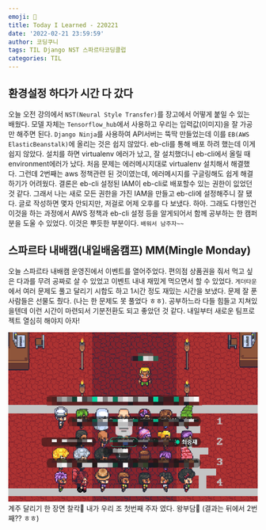 ```yaml
---
emoji: 🦜
title: Today I Learned - 220221
date: '2022-02-21 23:59:59'
author: 코딩쿠니
tags: TIL Django NST 스파르타코딩클럽
categories: TIL 
---
```


## 환경설정 하다가 시간 다 갔다
오늘 오전 강의에서 `NST(Neural Style Transfer)`를 장고에서 어떻게 붙일 수 있는 배웠다. 모델 자체는 `Tensorflow_hub`에서 사용하고 우리는 입력값(이미지)을 잘 가공만 해주면 된다. `Django Ninja`를 사용하여 API서버는 뚝딱 만들었는데 이를 `EB(AWS ElasticBeanstalk)`에 올리는 것은 쉽지 않았다. eb-cli를 통해 배포 하려 했는데 이게 쉽지 않았다. 설치를 하면 virtualenv 에러가 났고, 잘 설치했더니 eb-cli에서 올릴 때 environment에러가 났다. 처음 문제는 에러메시지대로 virtualenv 설치해서 해결했다. 그런데 2번째는 aws 정책관련 된 것이였는데, 에러메시지를 구글링해도 쉽게 해결하기가 어려웠다. 결론은 eb-cli 설정된 IAM이 eb-cli로 배포할수 있는 권한이 잆었던 것 같다. 그래서 나는 새로 모든 권한을 가진 IAM을 만들고 eb-cli에 설정해주니 잘 됐다. 글로 작성하면 몇자 안되지만, 저걸로 어제 오후를 다 보냈다. 하아. 그래도 다행인건 이것을 하는 과정에서 AWS 정책과 eb-cli 설정 등을 알게되어서 함께 공부하는 한 캠퍼분을 도울 수 있었다. 이것은 뿌듯한 부분이다. `배워서 남주자~~`

## 스파르타 내배캠(내일배움캠프) MM(Mingle Monday)
오늘 스파르타 내배캠 운영진에서 이벤트를 열어주었다. 편의점 상품권을 줘서 먹고 싶은 다과를 무려 공짜로 살 수 있었고 이벤트 내내 재밌게 먹으면서 할 수 있었다. `게더타운`에서 여러 문제도 풀고 달리기 시합도 하고 1시간 정도 재밌는 시간을 보냈다. 문제 잘 푼 사람들은 선물도 줬다. (나는 한 문제도 못 풀었다 ㅎㅎ). 공부하느라 다들 힘들고 지쳐있을텐데 이런 시간이 마련되서 기분전환도 되고 좋았던 것 같다. 내일부터 새로운 팀프로젝트 열심히 해야지 아자!   

![달리기](./run-together.png)
계주 달리기 한 장면 찰칵📸 내가 우리 조 첫번째 주자 였다. 왕부담🥲 (결과는 뒤에서 2번째?? ㅎㅎ)